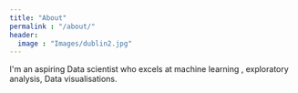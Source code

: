 ```yaml
---
title: "About"
permalink : "/about/"
header:
  image : "Images/dublin2.jpg"
---
```

I'm an aspiring Data scientist who excels at machine learning , exploratory analysis, Data visualisations.  
